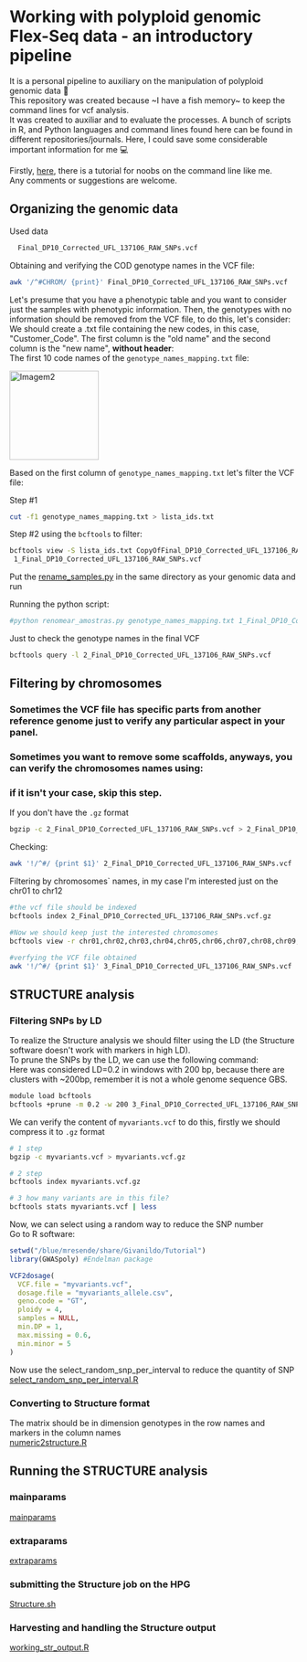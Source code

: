 # Working with polyploid genomic Flex-Seq data - an introductory pipeline  

It is a personal pipeline to auxiliary on the manipulation of polyploid genomic data 🥔  
This repository was created because ~I have a fish memory~ to keep the command lines for vcf analysis.  
It was created to auxiliar and to evaluate the processes. A bunch of scripts in R, and Python languages and command lines found here can be found in different repositories/journals. Here, I could save some considerable important information for me 💻  

Firstly, [here](https://eriqande.github.io/eca-bioinf-handbook/handle-vcf.html), there is a tutorial for noobs on the command line like me.   
Any comments or suggestions are welcome.  

## Organizing the genomic data

Used data  
```bash
  Final_DP10_Corrected_UFL_137106_RAW_SNPs.vcf
```
Obtaining and verifying the COD genotype names in the VCF file:  
```bash
awk '/^#CHROM/ {print}' Final_DP10_Corrected_UFL_137106_RAW_SNPs.vcf
```  
Let's presume that you have a phenotypic table and you want to consider just the samples with phenotypic information. Then, the genotypes with no information should be removed from the VCF file, to do this, let's consider:    
We should create a .txt file containing the new codes, in this case, "Customer_Code". The first column is the "old name" and the second column is the "new name",  **without header**:  
The first 10 code names of the `genotype_names_mapping.txt` file: 

<img width="156" alt="Imagem2" src="https://github.com/GivanildoR/tutorial_polyploid/assets/167666189/cbc07953-fa9d-47c3-bc1f-303bfc0e7fa5">

Based on the first column of `genotype_names_mapping.txt` let's filter the VCF file:

Step #1

```bash
cut -f1 genotype_names_mapping.txt > lista_ids.txt
```

Step #2 using the `bcftools` to filter:

```bash
bcftools view -S lista_ids.txt CopyOfFinal_DP10_Corrected_UFL_137106_RAW_SNPs.vcf -o
 1_Final_DP10_Corrected_UFL_137106_RAW_SNPs.vcf
```
Put the [rename_samples.py](https://github.com/GivanildoR/tutorial_polyploid/blob/main/rename_samples.py) in the same directory as your genomic data and run

Running the python script:

```python
#python renomear_amostras.py genotype_names_mapping.txt 1_Final_DP10_Corrected_UFL_137106_RAW_SNPs.vcf > 2_Final_DP10_Corrected_UFL_137106_RAW_SNPs.vcf
```

Just to check the genotype names in the final VCF

```bash
bcftools query -l 2_Final_DP10_Corrected_UFL_137106_RAW_SNPs.vcf
```

## Filtering by chromosomes  
### Sometimes the VCF file has specific parts from another reference genome just to verify any particular aspect in your panel.   
### Sometimes you want to remove some scaffolds, anyways, you can verify the chromosomes names using:  
### if it isn't your case, skip this step.  

If you don't have the `.gz` format  
```bash
bgzip -c 2_Final_DP10_Corrected_UFL_137106_RAW_SNPs.vcf > 2_Final_DP10_Corrected_UFL_137106_RAW_SNPs.vcf.gz
```

Checking:  
```bash
awk '!/^#/ {print $1}' 2_Final_DP10_Corrected_UFL_137106_RAW_SNPs.vcf | sort -u
```

Filtering by chromosomes` names, in my case I'm interested just on the chr01 to chr12  
```bash
#the vcf file should be indexed
bcftools index 2_Final_DP10_Corrected_UFL_137106_RAW_SNPs.vcf.gz

#Now we should keep just the interested chromosomes
bcftools view -r chr01,chr02,chr03,chr04,chr05,chr06,chr07,chr08,chr09,chr10,chr11,chr12 2_Final_DP10_Corrected_UFL_137106_RAW_SNPs.vcf.gz -o 3_Final_DP10_Corrected_UFL_137106_RAW_SNPs.vcf

#verfying the VCF file obtained
awk '!/^#/ {print $1}' 3_Final_DP10_Corrected_UFL_137106_RAW_SNPs.vcf | sort -u
```

## STRUCTURE analysis
### Filtering SNPs by LD
To realize the Structure analysis we should filter using the LD (the Structure software doesn't work with markers in high LD).  
To prune the SNPs by the LD, we can use the following command:  
Here was considered LD=0.2 in windows with 200 bp, because there are clusters with ~200bp, remember it is not a whole genome sequence GBS.  
```bash
module load bcftools
bcftools +prune -m 0.2 -w 200 3_Final_DP10_Corrected_UFL_137106_RAW_SNPs.vcf -Ob -o myvariants.vcf
```
We can verify the content of `myvariants.vcf` to do this, firstly we should compress it to `.gz` format     
```bash
# 1 step
bgzip -c myvariants.vcf > myvariants.vcf.gz

# 2 step
bcftools index myvariants.vcf.gz

# 3 how many variants are in this file?  
bcftools stats myvariants.vcf | less   
```

Now, we can select using a random way to reduce the SNP number   
Go to R software:  

```R
setwd("/blue/mresende/share/Givanildo/Tutorial")
library(GWASpoly) #Endelman package

VCF2dosage(
  VCF.file = "myvariants.vcf",
  dosage.file = "myvariants_allele.csv",
  geno.code = "GT",
  ploidy = 4,
  samples = NULL,
  min.DP = 1,
  max.missing = 0.6,
  min.minor = 5
)

```
Now use the select_random_snp_per_interval to reduce the quantity of SNP  
[select_random_snp_per_interval.R](https://github.com/GivanildoR/tutorial_polyploid/blob/main/select_random_snp_per_interval.R)  

### Converting to Structure format

The matrix should be in dimension genotypes in the row names and markers in the column names  
[numeric2structure.R](https://github.com/GivanildoR/tutorial_polyploid/blob/main/numeric2structure.R) 

## Running the STRUCTURE analysis  
### mainparams  
[mainparams](https://github.com/GivanildoR/tutorial_polyploid/blob/main/mainparams.R)

### extraparams  
[extraparams](https://github.com/GivanildoR/tutorial_polyploid/blob/main/extraparams.R)

### submitting the Structure job on the HPG   
[Structure.sh](https://github.com/GivanildoR/tutorial_polyploid/blob/main/Structure.sh)  

### Harvesting and handling the Structure output  
[working_str_output.R](https://github.com/GivanildoR/tutorial_polyploid/blob/main/working_str_output.R)


